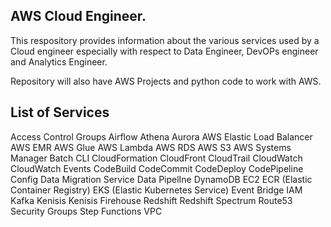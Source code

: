 AWS Cloud Engineer.
------------------

This respository provides information about the various services used by a Cloud engineer especially with respect to Data Engineer, DevOPs engineer and Analytics Engineer.

Repository will also have AWS Projects and python code to work with AWS.

List of Services
----------------
Access Control Groups
Airflow
Athena
Aurora
AWS Elastic Load Balancer
AWS EMR
AWS Glue
AWS Lambda
AWS RDS
AWS S3
AWS Systems Manager
Batch
CLI
CloudFormation
CloudFront
CloudTrail
CloudWatch
CloudWatch Events
CodeBuild
CodeCommit
CodeDeploy
CodePipeline
Config
Data Migration Service
Data PipelIne
DynamoDB
EC2
ECR (Elastic Container Registry)
EKS (Elastic Kubernetes Service)
Event Bridge
IAM
Kafka
Kenisis
Kenisis Firehouse
Redshift
Redshift Spectrum
Route53
Security Groups
Step Functions
VPC



